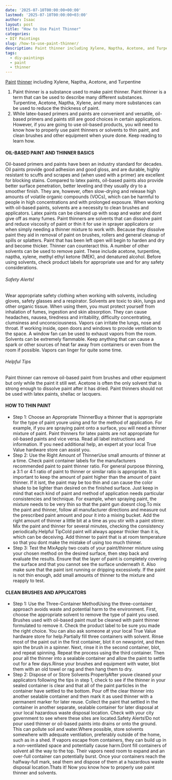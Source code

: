 ```yaml
---
date: '2025-07-10T00:00:00+00:00'
lastmod: '2025-07-10T00:00:00+03:00'
author: Isaac
layout: post
title: "How to Use Paint Thinner"
categories:
- DIY Paintings
slug: /how-to-use-paint-thinner/
description: Paint thinner including Xylene, Naptha, Acetone, and Turpentine
tags: 
  - diy-paintings
  - paint
  - thinner
---
```

[Paint](/posts/airless-paint-sprayer-tips/) [thinner](/posts/best-paint-thinner-for-oil-painting/) including Xylene, Naptha, Acetone, and Turpentine
1. Paint thinner is a substance used to make paint thinner. Paint thinner is a term that can be used to describe many different substances. Turpentine, Acetone, Naptha, Xylene, and many more substances can be used to reduce the thickness of paint.
1. While latex-based primers and paints are convenient and versatile, oil-based primers and paints still are good choices in certain applications. However, if you are going to use oil-based products, you will need to know how to properly use paint thinners or solvents to thin paint, and clean brushes and other equipment when youre done. Keep reading to learn how.
#### OIL-BASED PAINT AND THINNER BASICS
Oil-based primers and paints have been an industry standard for decades. Oil paints provide good adhesion and good gloss, and are durable, highly resistant to scuffs and scrapes and (when used with a primer) are excellent for blocking stains. Compared to latex paints, oil-based paints also provide better surface penetration, better leveling and they usually dry to a smoother finish. They are, however, often slow-drying and release high amounts of volatile organic compounds (VOCs), which can be harmful to people in high concentrations and with prolonged exposure. When working with oil-based paints, solvents are a necessity to clean brushes and applicators. Latex paints can be cleaned up with soap and water and dont give off as many fumes.
Paint thinners are solvents that can dissolve paint and reduce viscosity of paint or thin it for use in sprayer applicators or when simply needing a thinner mixture to work with. Because they dissolve paint they aid in removal of paint on brushes, rollers and general cleanup of spills or splatters. Paint that has been left open will begin to harden and dry and become thicker. Thinner can counteract this. A number of other solvents can be used to remove paint. These include acetone, turpentine, naptha, xylene, methyl ethyl ketone (MEK), and denatured alcohol. Before using solvents, check product labels for appropriate use and for any safety considerations.
###### Safety Alerts!
Wear appropriate safety clothing when working with solvents, including gloves, safety glasses and a respirator. Solvents are toxic to skin, lungs and other organic tissue. When using them, you must protect yourself from inhalation of fumes, ingestion and skin absorption. They can cause headaches, nausea, tiredness and irritability, difficulty concentrating, clumsiness and unconsciousness. Vapors can irritate the lungs, nose and throat.
If working inside, open doors and windows to provide ventilation to the space. A window fan can be used to exhaust vapors from the room.
Solvents can be extremely flammable. Keep anything that can cause a spark or other sources of heat far away from containers or even from the room if possible. Vapors can linger for quite some time.
###### Helpful Tips
Paint thinner can remove oil-based paint from brushes and other equipment but only while the paint it still wet. Acetone is often the only solvent that is strong enough to dissolve paint after it has dried.
Paint thinners should not be used with latex paints, shellac or lacquers.
#### HOW TO THIN PAINT
- Step 1: Choose an Appropriate ThinnerBuy a thinner that is appropriate for the type of paint youre using and for the method of application. For example, if you are spraying paint onto a surface, you will need a thinner mixture of paint. Paint thinners for latex paints are not appropriate for oil-based paints and vice versa. Read all label instructions and information. If you need additional help, an expert at your local True Value hardware store can assist you.
- Step 2: Use the Right Amount of ThinnerUse small amounts of thinner at a time. Check paint container labels for the manufacturers recommended paint to paint thinner ratio. For general purpose thinning, a 3:1 or 4:1 ratio of paint to thinner or similar ratio is appropriate. It is important to keep the amount of paint higher than the amount of paint thinner. If it isnt, the paint may be too thin and can cause the color shade to be lighter than desired on the finished surface. Just keep in mind that each kind of paint and method of application needs particular consistencies and technique. For example, when spraying paint, the mixture needs to be very thin so that the paint gun doesnt clog.To mix the paint and thinner, follow all manufacturer directions and measure out the prescribed paint amount and pour it into a mixing bucket. Add the right amount of thinner a little bit at a time as you stir with a paint stirrer. Mix the paint and thinner for several minutes, checking the consistency periodically.Helpful TipCold paint will always appear thicker than it is, which can be deceiving. Add thinner to paint that is at room temperature so that you dont make the mistake of using too much thinner.
- Step 3: Test the MixApply two coats of your paint/thinner mixture using your chosen method on the desired surface, then step back and evaluate the results. Ensure that the layer of paint is completely covering the surface and that you cannot see the surface underneath it. Also make sure that the paint isnt running or dripping excessively. If the paint is not thin enough, add small amounts of thinner to the mixture and reapply to test.
#### CLEAN BRUSHES AND APPLICATORS
- Step 1: Use the Three-Container MethodUsing the three-container approach avoids waste and potential harm to the environment. First, choose the appropriate solvent to remove the type of paint you used. Brushes used with oil-based paint must be cleaned with paint thinner formulated to remove it. Check the product label to be sure you made the right choice. You can also ask someone at your local True Value hardware store for help.Partially fill three containers with solvent. Rinse most of the paint out in the first container, blot it on newsprint, and then spin the brush in a spinner. Next, rinse it in the second container, blot, and repeat spinning. Repeat the process using the third container. Then pour all the thinner into a sealable container and allow the paint to settle out for a few days.Rinse your brushes and equipment with water, blot them with an old towel or rag and then hang them to dry.
- Step 2: Dispose of or Store Solvents ProperlyAfter youve cleaned your applicators following the tips in step 1, check to see if the thinner in your sealed container is clear and that all of the paint particles in the container have settled to the bottom. Pour off the clear thinner into another sealable container and then mark it as used thinner with a permanent marker for later reuse. Collect the paint that settled in the container in another separate, sealable container for later disposal at your local hazardous waste disposal location. Check with your city government to see where these sites are located.Safety Alerts!Do not pour used thinner or oil-based paints into drains or onto the ground. This can pollute soil and water.Where possible, store solvents somewhere with adequate ventilation, preferably outside of the home, such as in a shed. If vapors escape from containers, they can build up in a non-ventilated space and potentially cause harm.Dont fill containers of solvent all the way to the top. Their vapors need room to expand and an over-full container can potentially burst. Once your containers reach the halfway-full mark, seal them and dispose of them at a hazardous waste disposal location.Thats it! Now you know how to properly use paint thinner and solvents.
